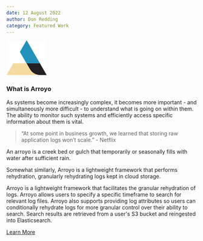 ```yaml
---
date: 12 August 2022
author: Don Redding
category: Featured Work
---
```


![What is Arroyo](/images/spotlight/arroyographic_color.png)

### What is Arroyo

As systems become increasingly complex, it becomes more important - and simultaneously more difficult - to understand what is going on within them. The ability to monitor such systems and efficiently access specific information about them is vital.

> “At some point in business growth, we learned that storing raw application logs won’t scale.”  - Netflix

An arroyo is a creek bed or gulch that temporarily or seasonally fills with water after sufficient rain. 

Somewhat similarly, Arroyo is a lightweight framework that performs rehydration, granularly rehydrating logs kept in cloud storage.

Arroyo is a lightweight framework that facilitates the granular rehydration of logs.  Arroyo allows users to specify a specific timeframe to search for relevant log files. Arroyo also supports providing log attributes so users can conditionally rehydrate logs for more granular control over their ability to search. Search results are retrieved from a user's S3 bucket and reingested into Elasticsearch.

<a href="https://www.arroyoframework.com/" target="_blank">Learn More</a>

